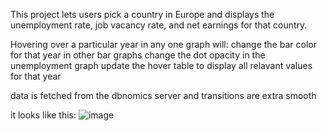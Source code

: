 

This project lets users pick a country in Europe and displays the unemployment rate, job vacancy rate, and net earnings for that country.


Hovering over a particular year in any one graph will:
    change the bar color for that year in other bar graphs
    change the dot opacity in the unemployment graph
    update the hover table to display all relavant values for that year
    

data is fetched from the dbnomics server and transitions are extra smooth 

it looks like this: 
![image](https://user-images.githubusercontent.com/19578788/110373373-6c0b0300-801d-11eb-85d0-7cd1bf69bb76.png)
